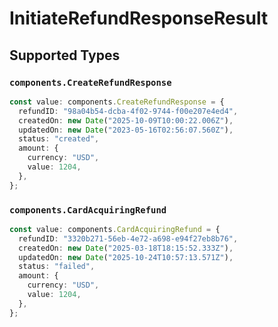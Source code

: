 # InitiateRefundResponseResult


## Supported Types

### `components.CreateRefundResponse`

```typescript
const value: components.CreateRefundResponse = {
  refundID: "98a04b54-dcba-4f02-9744-f00e207e4ed4",
  createdOn: new Date("2025-10-09T10:00:22.006Z"),
  updatedOn: new Date("2023-05-16T02:56:07.560Z"),
  status: "created",
  amount: {
    currency: "USD",
    value: 1204,
  },
};
```

### `components.CardAcquiringRefund`

```typescript
const value: components.CardAcquiringRefund = {
  refundID: "3320b271-56eb-4e72-a698-e94f27eb8b76",
  createdOn: new Date("2025-03-18T18:15:52.333Z"),
  updatedOn: new Date("2025-10-24T10:57:13.571Z"),
  status: "failed",
  amount: {
    currency: "USD",
    value: 1204,
  },
};
```

